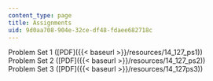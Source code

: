 ```yaml
---
content_type: page
title: Assignments
uid: 9d0aa708-904e-32ce-df48-fdaee682718c
---
```


Problem Set 1 ([PDF]({{< baseurl >}}/resources/14_127_ps1))  
Problem Set 2 ([PDF]({{< baseurl >}}/resources/14_127_ps2))  
Problem Set 3 ([PDF]({{< baseurl >}}/resources/14_127ps3))